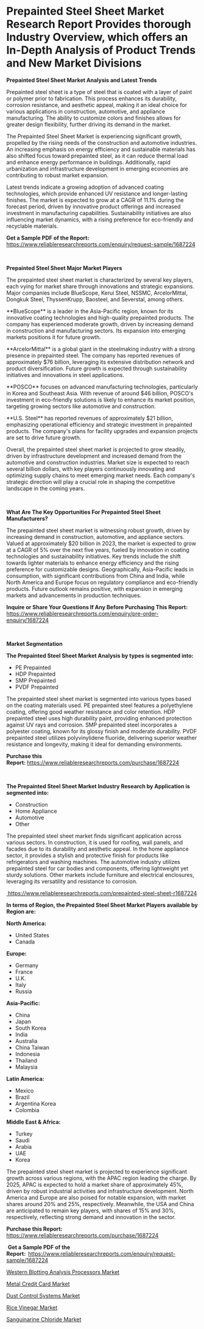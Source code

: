 <p><h1>Prepainted Steel Sheet Market Research Report Provides thorough Industry Overview, which offers an In-Depth Analysis of Product Trends and New Market Divisions</h1></p><p><strong>Prepainted Steel Sheet Market Analysis and Latest Trends</strong></p>
<p><p>Prepainted steel sheet is a type of steel that is coated with a layer of paint or polymer prior to fabrication. This process enhances its durability, corrosion resistance, and aesthetic appeal, making it an ideal choice for various applications in construction, automotive, and appliance manufacturing. The ability to customize colors and finishes allows for greater design flexibility, further driving its demand in the market.</p><p>The Prepainted Steel Sheet Market is experiencing significant growth, propelled by the rising needs of the construction and automotive industries. An increasing emphasis on energy efficiency and sustainable materials has also shifted focus toward prepainted steel, as it can reduce thermal load and enhance energy performance in buildings. Additionally, rapid urbanization and infrastructure development in emerging economies are contributing to robust market expansion.</p><p>Latest trends indicate a growing adoption of advanced coating technologies, which provide enhanced UV resistance and longer-lasting finishes. The market is expected to grow at a CAGR of 11.1% during the forecast period, driven by innovative product offerings and increased investment in manufacturing capabilities. Sustainability initiatives are also influencing market dynamics, with a rising preference for eco-friendly and recyclable materials.</p></p>
<p><strong>Get a Sample PDF of the Report:&nbsp;</strong> <a href="https://www.reliableresearchreports.com/enquiry/request-sample/1687224?utm_campaign=37&utm_medium=2&utm_source=Github&utm_content=ia&utm_term=29102024&utm_id=prepainted-steel-sheet">https://www.reliableresearchreports.com/enquiry/request-sample/1687224</a></p>
<p>&nbsp;</p>
<p><strong>Prepainted Steel Sheet Major Market Players</strong></p>
<p><p>The prepainted steel sheet market is characterized by several key players, each vying for market share through innovations and strategic expansions. Major companies include BlueScope, Kerui Steel, NSSMC, ArcelorMittal, Dongkuk Steel, ThyssenKrupp, Baosteel, and Severstal, among others.</p><p>**BlueScope** is a leader in the Asia-Pacific region, known for its innovative coating technologies and high-quality prepainted products. The company has experienced moderate growth, driven by increasing demand in construction and manufacturing sectors. Its expansion into emerging markets positions it for future growth.</p><p>**ArcelorMittal** is a global giant in the steelmaking industry with a strong presence in prepainted steel. The company has reported revenues of approximately $76 billion, leveraging its extensive distribution network and product diversification. Future growth is expected through sustainability initiatives and innovations in steel applications.</p><p>**POSCO** focuses on advanced manufacturing technologies, particularly in Korea and Southeast Asia. With revenue of around $46 billion, POSCO's investment in eco-friendly solutions is likely to enhance its market position, targeting growing sectors like automotive and construction.</p><p>**U.S. Steel** has reported revenues of approximately $21 billion, emphasizing operational efficiency and strategic investment in prepainted products. The company's plans for facility upgrades and expansion projects are set to drive future growth.</p><p>Overall, the prepainted steel sheet market is projected to grow steadily, driven by infrastructure development and increased demand from the automotive and construction industries. Market size is expected to reach several billion dollars, with key players continuously innovating and optimizing supply chains to meet emerging market needs. Each company's strategic direction will play a crucial role in shaping the competitive landscape in the coming years.</p></p>
<p>&nbsp;</p>
<p><strong>What Are The Key Opportunities For Prepainted Steel Sheet Manufacturers?</strong></p>
<p><p>The prepainted steel sheet market is witnessing robust growth, driven by increasing demand in construction, automotive, and appliance sectors. Valued at approximately $20 billion in 2023, the market is expected to grow at a CAGR of 5% over the next five years, fueled by innovation in coating technologies and sustainability initiatives. Key trends include the shift towards lighter materials to enhance energy efficiency and the rising preference for customizable designs. Geographically, Asia-Pacific leads in consumption, with significant contributions from China and India, while North America and Europe focus on regulatory compliance and eco-friendly products. Future outlook remains positive, with expansion in emerging markets and advancements in production techniques.</p></p>
<p><strong>Inquire or Share Your Questions If Any Before Purchasing This Report:</strong> <a href="https://www.reliableresearchreports.com/enquiry/pre-order-enquiry/1687224?utm_campaign=37&utm_medium=2&utm_source=Github&utm_content=ia&utm_term=29102024&utm_id=prepainted-steel-sheet">https://www.reliableresearchreports.com/enquiry/pre-order-enquiry/1687224</a></p>
<p>&nbsp;</p>
<p><strong>Market Segmentation</strong></p>
<p><strong>The Prepainted Steel Sheet Market Analysis by types is segmented into:</strong></p>
<p><ul><li>PE Prepainted</li><li>HDP Prepainted</li><li>SMP Prepainted</li><li>PVDF Prepainted</li></ul></p>
<p><p>The prepainted steel sheet market is segmented into various types based on the coating materials used. PE prepainted steel features a polyethylene coating, offering good weather resistance and color retention. HDP prepainted steel uses high durability paint, providing enhanced protection against UV rays and corrosion. SMP prepainted steel incorporates a polyester coating, known for its glossy finish and moderate durability. PVDF prepainted steel utilizes polyvinylidene fluoride, delivering superior weather resistance and longevity, making it ideal for demanding environments.</p></p>
<p><strong>Purchase this Report:&nbsp;</strong><a href="https://www.reliableresearchreports.com/purchase/1687224?utm_campaign=37&utm_medium=2&utm_source=Github&utm_content=ia&utm_term=29102024&utm_id=prepainted-steel-sheet">https://www.reliableresearchreports.com/purchase/1687224</a></p>
<p>&nbsp;</p>
<p><strong>The Prepainted Steel Sheet Market Industry Research by Application is segmented into:</strong></p>
<p><ul><li>Construction</li><li>Home Appliance</li><li>Automotive</li><li>Other</li></ul></p>
<p><p>The prepainted steel sheet market finds significant application across various sectors. In construction, it is used for roofing, wall panels, and facades due to its durability and aesthetic appeal. In the home appliance sector, it provides a stylish and protective finish for products like refrigerators and washing machines. The automotive industry utilizes prepainted steel for car bodies and components, offering lightweight yet sturdy solutions. Other markets include furniture and electrical enclosures, leveraging its versatility and resistance to corrosion.</p></p>
<p><a href="https://www.reliableresearchreports.com/prepainted-steel-sheet-r1687224?utm_campaign=37&utm_medium=2&utm_source=Github&utm_content=ia&utm_term=29102024&utm_id=prepainted-steel-sheet">&nbsp;https://www.reliableresearchreports.com/prepainted-steel-sheet-r1687224</a></p>
<p><strong>In terms of Region, the Prepainted Steel Sheet Market Players available by Region are:</strong></p>
<p>
    <p> <strong> North America: </strong>
        <ul>
            <li>United States</li>
            <li>Canada</li>
        </ul>
        </p> 
    <p> <strong> Europe: </strong>
        <ul>
            <li>Germany</li>
            <li>France</li>
            <li>U.K.</li>
            <li>Italy</li>
            <li>Russia</li>
        </ul>
        </p> 
    <p> <strong> Asia-Pacific: </strong>
        <ul>
            <li>China</li>
            <li>Japan</li>
            <li>South Korea</li>
            <li>India</li>
            <li>Australia</li>
            <li>China Taiwan</li>
            <li>Indonesia</li>
            <li>Thailand</li>
            <li>Malaysia</li>
        </ul>
        </p> 
    <p> <strong> Latin America: </strong>
        <ul>
            <li>Mexico</li>
            <li>Brazil</li>
            <li>Argentina Korea</li>
            <li>Colombia</li>
        </ul>
        </p> 
    <p> <strong> Middle East & Africa: </strong>
        <ul>
            <li>Turkey</li>
            <li>Saudi</li>
            <li>Arabia</li>
            <li>UAE</li>
            <li>Korea</li>
        </ul>
    </p>
    </p>
<p><p>The prepainted steel sheet market is projected to experience significant growth across various regions, with the APAC region leading the charge. By 2025, APAC is expected to hold a market share of approximately 45%, driven by robust industrial activities and infrastructure development. North America and Europe are also poised for notable expansion, with market shares around 20% and 25%, respectively. Meanwhile, the USA and China are anticipated to remain key players, with shares of 15% and 30%, respectively, reflecting strong demand and innovation in the sector.</p></p>
<p><strong>Purchase this Report: </strong><a href="https://www.reliableresearchreports.com/purchase/1687224?utm_campaign=37&utm_medium=2&utm_source=Github&utm_content=ia&utm_term=29102024&utm_id=prepainted-steel-sheet">https://www.reliableresearchreports.com/purchase/1687224</a></p>
<p>&nbsp;<strong>Get a Sample PDF of the Report:&nbsp;&nbsp;</strong><a href="https://www.reliableresearchreports.com/enquiry/request-sample/1687224?utm_campaign=37&utm_medium=2&utm_source=Github&utm_content=ia&utm_term=29102024&utm_id=prepainted-steel-sheet">https://www.reliableresearchreports.com/enquiry/request-sample/1687224</a></p>
<p><strong></strong></p>
<p><p><a href="https://issuu.com/reportprime-2/docs/western-blotting-analysis-processor_e30440b873fc16?utm_campaign=37&utm_medium=2&utm_source=Github&utm_content=ia&utm_term=29102024&utm_id=prepainted-steel-sheet">Western Blotting Analysis Processors Market</a></p><p><a href="https://github.com/LacThu1/Market-Research-Report-List-1/blob/main/metal-credit-card-market.md?utm_campaign=37&utm_medium=2&utm_source=Github&utm_content=ia&utm_term=29102024&utm_id=prepainted-steel-sheet">Metal Credit Card Market</a></p><p><a href="https://www.linkedin.com/pulse/dust-control-systems-industry-resonance-5-amplification-across-uroyc?utm_campaign=37&utm_medium=2&utm_source=Github&utm_content=ia&utm_term=29102024&utm_id=prepainted-steel-sheet">Dust Control Systems Market</a></p><p><a href="https://www.linkedin.com/pulse/strategic-market-insights-global-rice-vinegar-2024-lsj6e?utm_campaign=37&utm_medium=2&utm_source=Github&utm_content=ia&utm_term=29102024&utm_id=prepainted-steel-sheet">Rice Vinegar Market</a></p><p><a href="https://github.com/ChristianClark406/Market-Research-Report-List-1/blob/main/sanguinarine-chloride-market.md?utm_campaign=37&utm_medium=2&utm_source=Github&utm_content=ia&utm_term=29102024&utm_id=prepainted-steel-sheet">Sanguinarine Chloride Market</a></p></p>